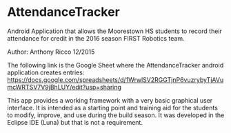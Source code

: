 # AttendanceTracker

Android Application that allows the Moorestown HS students to record their attendance for credit in the 2016 season FIRST Robotics team.

Author: Anthony Ricco 12/2015

The following link is the Google Sheet where the AttendanceTracker android application creates entries:
https://docs.google.com/spreadsheets/d/1WrwlSV2RGGTjnP6vuzrybyTjAVumcWRTSV7V9jBhLUY/edit?usp=sharing

This app provides a working framework with a very basic graphical user interface. It is intended as a starting point and training aid for the students to modify, improve, and use during the build season. It was developed in the Eclipse IDE (Luna) but that is not a requirement.
